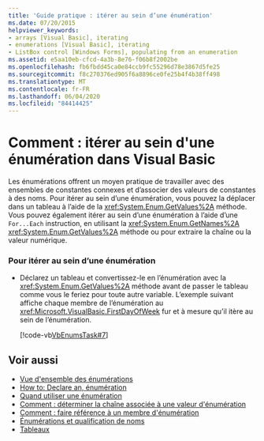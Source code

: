 ```yaml
---
title: 'Guide pratique : itérer au sein d’une énumération'
ms.date: 07/20/2015
helpviewer_keywords:
- arrays [Visual Basic], iterating
- enumerations [Visual Basic], iterating
- ListBox control [Windows Forms], populating from an enumeration
ms.assetid: e5aa10eb-cfcd-4a3b-8e76-f06b8f2002be
ms.openlocfilehash: fb6fbdd45ca0e84ccb9fc55296d78e3867d5fe25
ms.sourcegitcommit: f8c270376ed905f6a8896ce0fe25b4f4b38ff498
ms.translationtype: MT
ms.contentlocale: fr-FR
ms.lasthandoff: 06/04/2020
ms.locfileid: "84414425"
---
```

# <a name="how-to-iterate-through-an-enumeration-in-visual-basic"></a>Comment : itérer au sein d'une énumération dans Visual Basic
Les énumérations offrent un moyen pratique de travailler avec des ensembles de constantes connexes et d’associer des valeurs de constantes à des noms. Pour itérer au sein d’une énumération, vous pouvez la déplacer dans un tableau à l’aide de la <xref:System.Enum.GetValues%2A> méthode. Vous pouvez également itérer au sein d’une énumération à l’aide d’une `For...Each` instruction, en utilisant la <xref:System.Enum.GetNames%2A> <xref:System.Enum.GetValues%2A> méthode ou pour extraire la chaîne ou la valeur numérique.  
  
### <a name="to-iterate-through-an-enumeration"></a>Pour itérer au sein d’une énumération  
  
- Déclarez un tableau et convertissez-le en l’énumération avec la <xref:System.Enum.GetValues%2A> méthode avant de passer le tableau comme vous le feriez pour toute autre variable. L’exemple suivant affiche chaque membre de l’énumération au <xref:Microsoft.VisualBasic.FirstDayOfWeek> fur et à mesure qu’il itère au sein de l’énumération.  
  
     [!code-vb[VbEnumsTask#7](~/samples/snippets/visualbasic/VS_Snippets_VBCSharp/VbEnumsTask/VB/Class2.vb#7)]  
  
## <a name="see-also"></a>Voir aussi

- [Vue d'ensemble des énumérations](enumerations-overview.md)
- [How to: Declare an, énumération](how-to-declare-enumerations.md)
- [Quand utiliser une énumération](when-to-use-an-enumeration.md)
- [Comment : déterminer la chaîne associée à une valeur d'énumération](how-to-determine-the-string-associated-with-an-enumeration-value.md)
- [Comment : faire référence à un membre d'énumération](how-to-refer-to-an-enumeration-member.md)
- [Énumérations et qualification de noms](enumerations-and-name-qualification.md)
- [Tableaux](../arrays/index.md)
